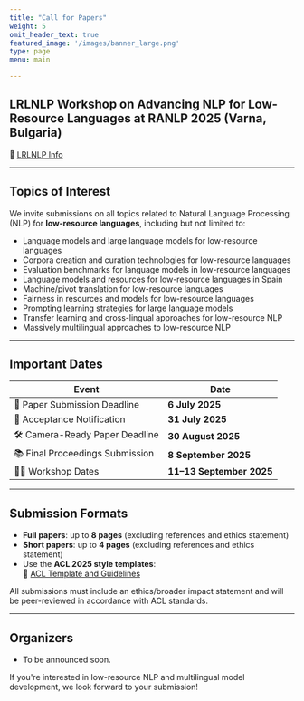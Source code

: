 ```yaml
---
title: "Call for Papers"
weight: 5
omit_header_text: true
featured_image: '/images/banner_large.png'
type: page
menu: main

---
```


## LRLNLP Workshop on Advancing NLP for Low-Resource Languages at RANLP 2025 (Varna, Bulgaria)

🔗 [LRLNLP Info](https://lrlnlp.github.io/website/)

---

## Topics of Interest

We invite submissions on all topics related to Natural Language Processing (NLP) for **low-resource languages**, including but not limited to:

- Language models and large language models for low-resource languages
- Corpora creation and curation technologies for low-resource languages
- Evaluation benchmarks for language models in low-resource languages
- Language models and resources for low-resource languages in Spain
- Machine/pivot translation for low-resource languages
- Fairness in resources and models for low-resource languages
- Prompting learning strategies for large language models
- Transfer learning and cross-lingual approaches for low-resource NLP
- Massively multilingual approaches to low-resource NLP

---

## Important Dates

| Event | Date |
|-------|------|
| 📝 Paper Submission Deadline | **6 July 2025** |
| 📢 Acceptance Notification | **31 July 2025** |
| 🛠️ Camera-Ready Paper Deadline | **30 August 2025** |
| 📚 Final Proceedings Submission | **8 September 2025** |
| 🧑‍🏫 Workshop Dates | **11–13 September 2025** |

---

## Submission Formats

- **Full papers**: up to **8 pages** (excluding references and ethics statement)
- **Short papers**: up to **4 pages** (excluding references and ethics statement)
- Use the **ACL 2025 style templates**:  
  🔗 [ACL Template and Guidelines](https://ranlp.org/ranlp2025/index.php/submissions/)

All submissions must include an ethics/broader impact statement and will be peer-reviewed in accordance with ACL standards.

---

## Organizers

- To be announced soon.

If you're interested in low-resource NLP and multilingual model development, we look forward to your submission!
